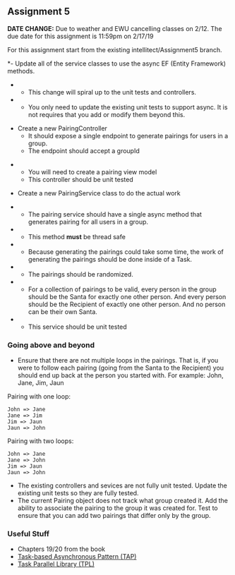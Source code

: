 ## Assignment 5

**DATE CHANGE:** Due to weather and EWU cancelling classes on 2/12. The due date for this assignment is 11:59pm on 2/17/19

For this assignment start from the existing intellitect/Assignment5 branch.

*- Update all of the service classes to use the async EF (Entity Framework) methods. 
*  - This change will spiral up to the unit tests and controllers.
*  - You only need to update the existing unit tests to support async. It is not requires that you add or modify them beyond this.
- Create a new PairingController
  - It should expose a single endpoint to generate pairings for users in a group.
  - The endpoint should accept a groupId
* - You will need to create a pairing view model
  - This controller should be unit tested
- Create a new PairingService class to do the actual work
* - The pairing service should have a single async method that generates pairing for all users in a group.
* - This method **must** be thread safe
* - Because generating the pairings could take some time, the work of generating the pairings should be done inside of a Task. 
* - The pairings should be randomized.
* - For a collection of pairings to be valid, every person in the group should be the Santa for exactly one other person. And every person should be the Recipient of exactly one other person. And no person can be their own Santa.
* - This service should be unit tested

### Going above and beyond
- Ensure that there are not multiple loops in the pairings. That is, if you were to follow each pairing (going from the Santa to the Recipient) you should end up back at the person you started with. 
For example: John, Jane, Jim, Jaun
  
Pairing with one loop:
```
John => Jane
Jane => Jim
Jim => Jaun
Jaun => John
```
Pairing with two loops:
```
John => Jane
Jane => John
Jim => Jaun
Jaun => John
```
- The existing controllers and sevices are not fully unit tested. Update the existing unit tests so they are fully tested.
- The current Pairing object does not track what group created it. Add the ability to associate the pairing to the group it was created for. Test to ensure that you can add two pairings that differ only by the group.

### Useful Stuff

- Chapters 19/20 from the book
- [Task-based Asynchronous Pattern (TAP)](https://docs.microsoft.com/en-us/dotnet/standard/asynchronous-programming-patterns/task-based-asynchronous-pattern-tap)
- [Task Parallel Library (TPL)](https://docs.microsoft.com/en-us/dotnet/standard/parallel-programming/task-parallel-library-tpl)
